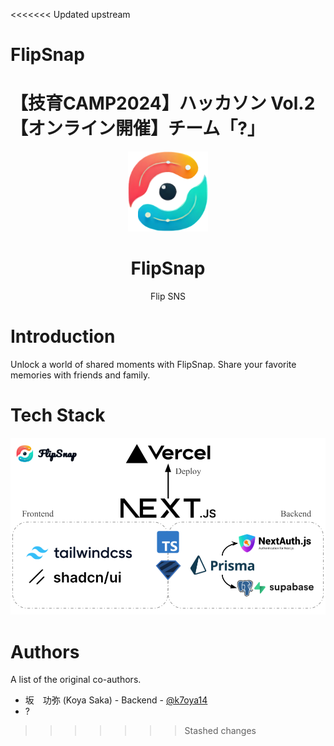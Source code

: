 <<<<<<< Updated upstream
# FlipSnap
【技育CAMP2024】ハッカソン Vol.2【オンライン開催】チーム「?」
=======
<p align="center">
    <img src="assets/logo.png" height="128"/>
    <h1 align="center">FlipSnap</h1>
    <p align="center">
    Flip SNS
    </p>
</p>

# Introduction
Unlock a world of shared moments with FlipSnap. Share your favorite memories with friends and family.

# Tech Stack
![Tech Stack](assets/tech-stack.png)

# Authors
A list of the original co-authors.
- 坂　功弥 (Koya Saka) - Backend - [@k7oya14](https://github.com/k7oya14)
- ?
>>>>>>> Stashed changes
